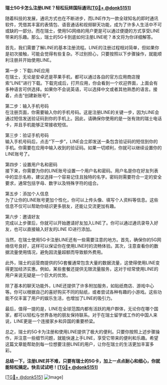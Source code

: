 **瑞士5G卡怎么注册LINE？轻松玩转国际通讯[[TG💪+ @donk5151](https://t.me/s/donk5151)]**

随着科技的发展，通讯方式也在不断进步，而LINE作为一款全球知名的即时通讯软件，凭借其丰富的表情包、语音通话和视频聊天功能，成为了许多人生活中不可或缺的一部分。而在瑞士，使用5G网络的用户更是可以通过便捷的方式享受LINE带来的乐趣。那么，瑞士的5G卡到底如何注册LINE呢？本文将为你详细解答。

首先，我们需要了解LINE的基本注册流程。LINE的注册过程相对简单，但如果你是初次接触，可能会觉得有些复杂。不过别担心，只要按照以下步骤操作，就能顺利注册并开始使用LINE。

第一步：下载LINE应用  
在瑞士，无论是安卓还是苹果手机，都可以通过各自的官方应用商店搜索“LINE”进行下载。下载完成后，打开应用，你会看到一个欢迎界面，上面会有多种语言可供选择。如果你不会说英语，可以选择中文或者其他熟悉的语言。接着，点击“创建新账号”。

第二步：输入手机号码  
在注册页面，你需要输入你的手机号码。这是注册LINE的关键一步，因为LINE会通过短信发送验证码到你的手机上。因此，请确保你使用的是一张有效的瑞士电话卡，并且手机能够正常接收短信。

第三步：验证手机号码  
输入手机号码后，点击“下一步”，LINE会立即发送一条包含验证码的短信到你的手机。你需要在应用中输入收到的验证码。如果一切顺利，你就可以继续设置你的LINE账号了。

第四步：设置用户名和密码  
接下来，你需要为你的LINE账号设置一个用户名和密码。用户名是你在好友列表中的显示名称，建议选择一个容易记住且独特的名字。密码则需要符合一定的安全要求，通常包括字母、数字以及特殊字符的组合。

第五步：添加个人信息  
为了让你的LINE账号更加个性化，你可以上传头像、填写个人资料等信息。这些信息不仅可以帮助你结识更多朋友，还能让交流更加有趣。

第六步：邀请好友  
完成以上步骤后，你就可以开始邀请好友加入LINE了。你可以通过通讯录导入好友，也可以直接输入好友的LINE ID进行添加。

当然，在瑞士使用5G卡注册LINE还有一些需要注意的地方。首先，确保你的5G网络信号良好，这样可以保证你在使用LINE时的流畅体验。其次，注意查看你的数据流量使用情况，避免因流量超额而导致额外费用。

此外，瑞士的运营商提供的5G套餐通常包含大量的数据流量，这使得使用LINE变得更加经济实惠。例如，某些套餐还提供无限流量服务，这对于经常使用LINE的用户来说无疑是一个巨大的优势。

除了基本的聊天功能外，LINE还提供了许多附加服务，如贴纸商店、游戏中心等。你可以根据自己的喜好购买不同的贴纸，或者尝试各种有趣的小游戏。这些功能不仅丰富了用户的娱乐生活，也增加了LINE的吸引力。

最后，值得一提的是，LINE在全球范围内都有活跃的用户群体，无论你在哪个国家，都可以轻松与世界各地的朋友保持联系。对于在瑞士留学或工作的中国人来说，LINE更是一个连接家乡和异国的重要桥梁。

总之，瑞士的5G卡为注册和使用LINE提供了极大的便利。只要你按照上述步骤操作，并注意一些细节问题，就能快速上手LINE，享受它带来的便利和乐趣。希望这篇文章能帮助到每一位想要注册LINE的用户，让你在瑞士的生活更加丰富多彩。

**总结一下，注册LINE并不难，只要有瑞士的5G卡，加上一点点耐心和细心，你就能轻松搞定。快去试试吧！[[TG💪+ @donk5151](https://t.me/s/donk5151)]**

[[TG💪+ @donk5151](https://t.me/s/donk5151) ![Image](https://i.postimg.cc/rwNCRYN7/Snipaste-2025-04-30-17-27-05.png)]
